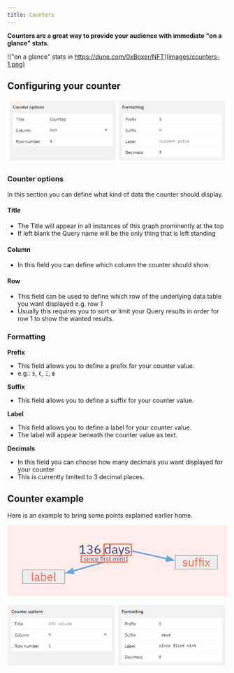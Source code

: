 ```yaml
---
title: Counters
---
```


**Counters are a great way to provide your audience with immediate "on a glance" stats.**

!["on a glance" stats in https://dune.com/0xBoxer/NFT](images/counters-1.png)

## Configuring your counter

![Counters 2](images/counters-2.png)

### Counter options

In this section you can define what kind of data the counter should display.

#### Title

* The Title will appear in all instances of this graph prominently at the top
* If left blank the Query name will be the only thing that is left standing

#### Column

* In this field you can define which column the counter should show.

#### Row

* This field can be used to define which row of the underlying data table you want displayed e.g. row 1
* Usually this requires you to sort or limit your Query results in order for row 1 to show the wanted results.

### Formatting

**Prefix**

* This field allows you to define a prefix for your counter value.
* e.g.: `$`, `€`, `Ξ`, `฿`

**Suffix**

* This field allows you to define a suffix for your counter value.

**Label**

* This field allows you to define a label for your counter value.
* The label will appear beneath the counter value as text.

**Decimals**

* In this field you can choose how many decimals you want displayed for your counter
* This is currently limited to 3 decimal places.

## Counter example

Here is an example to bring some points explained earlier home.

![label](images/counters-label-1.png)

![label configuration](images/counters-label-2.png)
